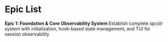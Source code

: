 # Epic List

**Epic 1: Foundation & Core Observability System**
Establish complete spcstr system with initialization, hook-based state management, and TUI for session observability
